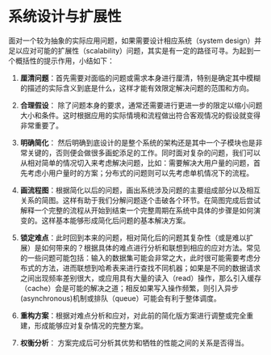 # 系统设计与扩展性

面对一个较为抽象的实际应用问题，如果需要设计相应系统（system design）并足以应对可能的扩展性（scalability）问题，其实是有一定的路径可寻。为起到一个概括性的提示作用，小结如下：

1. **厘清问题**：首先需要对面临的问题或需求本身进行厘清，特别是确定其中模糊的描述的实际含义到底是什么，这样才能有效限定解决问题的范围和方向。

2. **合理假设**： 除了问题本身的要求，通常还需要进行更进一步的限定以缩小问题大小和条件。这时根据应用的实际情境和流程做出符合客观情况的假设就变得非常重要了。

3. **明确简化**： 然后明确到底设计的是整个系统的架构还是其中一个子模块也是非常关键的，否则便会做很多画蛇添足的工作。同时面对复杂的问题，我们可以从相对简单的情况切入来考虑解决问题，比如：需要解决大用户量的问题，首先考虑小用户量时的方案；分布式的问题则可以先考虑单机情况下的流程。

4. **画流程图**：根据简化以后的问题，画出系统涉及问题的主要组成部分以及相互关系的简图。这样有助于我们分解问题逐个击破各个环节。在简图完成后尝试解释一个完整的流程从开始到结束一个完整周期在系统中具体的步骤是如何演变的。这样基本能够形成简化后问题的基本解决方案。

5. **锁定难点**：此时回到本来的问题，相对简化后的问题其复杂性（或是难以扩展）是如何带来的？根据具体的难点进行分析和联想到相应的应对方法。常见的一些问题可能包括：输入的数据集可能会非常之大，此时很可能需要考虑分布式的方法，进而联想到哈希表来进行查找不同机器；如果是不同的数据请求之间出现频率差别很大，或应用具有大量的读入（read）操作，那么引入缓存（cache）会是可能的解决之道；相反如果写入操作频繁，则引入异步(asynchronous)机制或排队（queue）可能会有利于整体调度。

6. **重构方案**：根据对难点分析和应对，对此前的简化版方案进行调整或完全重建，形成能够应对复杂情况的完整方案。

7. **权衡分析**： 方案完成后可分析其优势和牺牲的性能之间的关系是否得当。